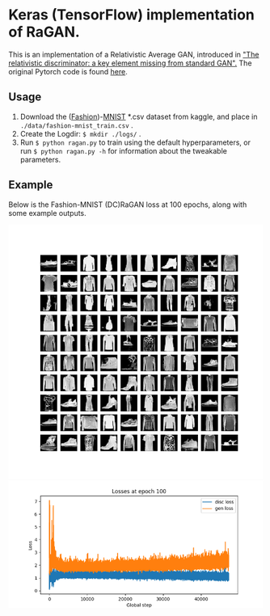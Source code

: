 # Keras (TensorFlow) implementation of RaGAN.
  
This is an implementation of a Relativistic Average GAN, introduced in ["The relativistic discriminator: a key element missing from standard GAN".](https://arxiv.org/abs/1807.0073)
The original Pytorch code is found [here](https://github.com/AlexiaJM/RelativisticGAN).

## Usage

  1. Download the ([Fashion](https://www.kaggle.com/zalando-research/fashionmnist/data))-[MNIST](https://www.kaggle.com/oddrationale/mnist-in-csv) *.csv dataset from kaggle, and place in `./data/fashion-mnist_train.csv` .
  2. Create the Logdir: `$ mkdir ./logs/` .
  3. Run `$ python ragan.py` to train using the default hyperparameters, or run `$ python ragan.py -h` for information about the tweakable parameters.

## Example

Below is the Fashion-MNIST (DC)RaGAN loss at 100 epochs, along with some example outputs.

![Generated clothing](./logs/ex-epoch-100.png)
![Loss](./logs/loss-epoch-100.png)
